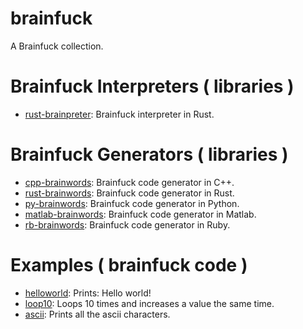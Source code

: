 # brainfuck
A Brainfuck collection.

# Brainfuck Interpreters ( libraries )
- [rust-brainpreter](https://github.com/DimChtz/brainfuck/tree/master/rust-brainpreter): Brainfuck interpreter in Rust.

# Brainfuck Generators ( libraries )
- [cpp-brainwords](https://github.com/DimChtz/brainfuck/tree/master/cpp-brainwords): Brainfuck code generator in C++.
- [rust-brainwords](https://github.com/DimChtz/brainfuck/tree/master/rust-brainwords): Brainfuck code generator in Rust.
- [py-brainwords](https://github.com/DimChtz/brainfuck/tree/master/py-brainwords): Brainfuck code generator in Python.
- [matlab-brainwords](https://github.com/DimChtz/brainfuck/tree/master/matlab-brainwords): Brainfuck code generator in Matlab.
- [rb-brainwords](https://github.com/DimChtz/brainfuck/tree/master/rb-brainwords): Brainfuck code generator in Ruby.

# Examples ( brainfuck code )
- [helloworld](https://github.com/DimChtz/brainfuck/blob/master/examples/helloworld.bf): Prints: Hello world!
- [loop10](https://github.com/DimChtz/brainfuck/blob/master/examples/loop10.bf): Loops 10 times and increases a value the same time.
- [ascii](https://github.com/DimChtz/brainfuck/blob/master/examples/ascii.bf): Prints all the ascii characters.
